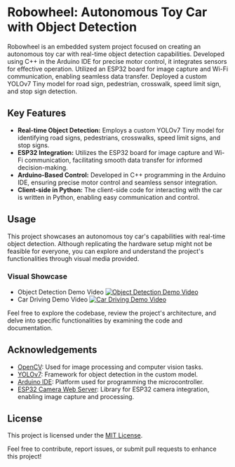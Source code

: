 # Robowheel: Autonomous Toy Car with Object Detection

Robowheel is an embedded system project focused on creating an autonomous toy car with real-time object detection capabilities. Developed using C++ in the Arduino IDE for precise motor control, it integrates sensors for effective operation. Utilized an ESP32 board for image capture and Wi-Fi communication, enabling seamless data transfer. Deployed a custom YOLOv7 Tiny model for road sign, pedestrian, crosswalk, speed limit sign, and stop sign detection.

## Key Features

- **Real-time Object Detection:** Employs a custom YOLOv7 Tiny model for identifying road signs, pedestrians, crosswalks, speed limit signs, and stop signs.
- **ESP32 Integration:** Utilizes the ESP32 board for image capture and Wi-Fi communication, facilitating smooth data transfer for informed decision-making.
- **Arduino-Based Control:** Developed in C++ programming in the Arduino IDE, ensuring precise motor control and seamless sensor integration.
- **Client-side in Python:** The client-side code for interacting with the car is written in Python, enabling easy communication and control.

## Usage

This project showcases an autonomous toy car's capabilities with real-time object detection. Although replicating the hardware setup might not be feasible for everyone, you can explore and understand the project's functionalities through visual media provided.

### Visual Showcase
- Object Detection Demo Video
 [![Object Detection Demo Video](https://img.youtube.com/vi/nsQOkq1Gojw/1.jpg)](https://www.youtube.com/watch?v=nsQOkq1Gojw)
- Car Driving Demo Video
  [![Car Driving Demo Video](https://img.youtube.com/vi/1lWNy7MTgDM/1.jpg)](https://www.youtube.com/watch?v=1lWNy7MTgDM)

Feel free to explore the codebase, review the project's architecture, and delve into specific functionalities by examining the code and documentation.

## Acknowledgements

- [OpenCV](https://opencv.org/): Used for image processing and computer vision tasks.
- [YOLOv7](https://github.com/AlexeyAB/darknet): Framework for object detection in the custom model.
- [Arduino IDE](https://www.arduino.cc/): Platform used for programming the microcontroller.
- [ESP32 Camera Web Server](https://github.com/espressif/arduino-esp32/tree/master/libraries/ESP32/examples/Camera/CameraWebServer): Library for ESP32 camera integration, enabling image capture and processing.


## License

This project is licensed under the [MIT License](LICENSE).

Feel free to contribute, report issues, or submit pull requests to enhance this project!
